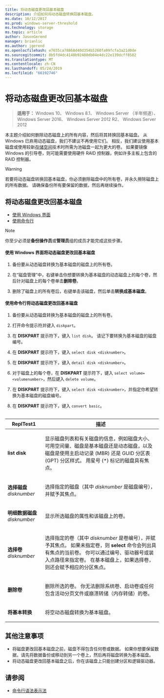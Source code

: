 ```yaml
---
title: 将动态磁盘更改回基本磁盘
description: 介绍如何将动态磁盘转换回基本磁盘。
ms.date: 10/12/2017
ms.prod: windows-server-threshold
ms.technology: storage
ms.topic: article
author: JasonGerend
manager: brianlic
ms.author: jgerend
ms.openlocfilehash: e7655ca78868d40d354b5260fa99fcfa3a21d0de
ms.sourcegitcommit: 0b5fd4dc4148b92480db04e4dc22e139dcff8582
ms.translationtype: MT
ms.contentlocale: zh-CN
ms.lasthandoff: 05/24/2019
ms.locfileid: "66192746"
---
```

# <a name="change-a-dynamic-disk-back-to-a-basic-disk"></a>将动态磁盘更改回基本磁盘

> **适用于：** Windows 10、 Windows 8.1、 Windows Server （半年频道）、 Windows Server 2016、 Windows Server 2012 R2、 Windows Server 2012

本主题介绍如何删除动态磁盘上的所有内容，然后将其转换回基本磁盘。 从 Windows 已弃用动态磁盘，我们不建议不再使用它们。 相反，我们建议使用基本磁盘或使用较新[存储空间](https://support.microsoft.com/help/12438/windows-10-storage-spaces)技术时所需为池磁盘一起为更大的卷。 如果要镜像 Windows 的引导卷，则可能需要使用硬件 RAID 控制器，例如许多主板上包含的 RAID 控制器。

> [!WARNING]
> 若要将动态磁盘转换回基本磁盘，你必须删除磁盘中的所有卷，并永久擦除磁盘上的所有数据。 请确保备份所有要保留的数据，然后再继续操作。

## <a name="changing-a-dynamic-disk-back-to-a-basic-disk"></a>将动态磁盘更改回基本磁盘

-   [使用 Windows 界面](#to-change-a-dynamic-disk-back-to-a-basic-disk-using-the-windows-interface)
-   [使用命令行](#to-change-a-dynamic-disk-back-to-a-basic-disk-using-a-command-line)

> [!NOTE]
> 你至少必须是**备份操作员**或**管理员**组的成员才能完成这些步骤。

#### <a name="to-change-a-dynamic-disk-back-to-a-basic-disk-using-the-windows-interface"></a>使用 Windows 界面将动态磁盘更改回基本磁盘

1.  备份要从动态磁盘转换为基本磁盘的磁盘上的所有卷。

2.  在“磁盘管理”中，右键单击你想要转换为基本磁盘的动态磁盘上的每个卷，然后针对磁盘上的每个卷单击**删除卷**。

3.  删除了磁盘上的所有卷后，右键单击该磁盘，然后单击**转换成基本磁盘**。

#### <a name="to-change-a-dynamic-disk-back-to-a-basic-disk-using-a-command-line"></a>使用命令行将动态磁盘更改回基本磁盘

1.  备份要从动态磁盘转换为基本磁盘的磁盘上的所有卷。

2.  打开命令提示符并键入 `diskpart`。

3.  在 **DISKPART** 提示符下，键入 `list disk`。 请记下要转换为基本磁盘的磁盘编号。

4.  在 **DISKPART** 提示符下，键入 `select disk <disknumber>`。

5.  在 **DISKPART** 提示符下，键入 `detail disk <disknumber>`。

6.  对于磁盘上的每个卷，在 **DISKPART** 提示符下，键入 `select volume= <volumenumber>`，然后键入 `delete volume`。

7.  在 **DISKPART** 提示符下，键入 `select disk <disknumber>`，并指定你希望转换为基本磁盘的磁盘编号。

8.  在 **DISKPART** 提示符下，键入 `convert basic`。
 
<br /> <br />

| ReplTest1  | 描述 |
| --- |---|
| <p>**list disk**</p>                         | <p>显示磁盘列表和有关磁盘的信息，例如磁盘大小、可用空间量、磁盘是基本磁盘还是动态磁盘，以及磁盘是使用主启动记录 (MBR) 还是 GUID 分区表 (GPT) 分区样式。 用星号 (*) 标记的磁盘具有焦点。</p> |
| <p>**选择磁盘** <em>disknumber</em></p>   | <p>选择指定的磁盘（其中 <em>disknumber</em> 是磁盘编号），并赋予其焦点。</p>  |
| <p>**明细数据磁盘** <em>disknumber</em></p>   | <p>显示所选磁盘的属性和该磁盘上的卷。</p>  |
| <p>**选择卷** <em>disknumber</em></p> | <p>选择指定的卷（其中 <em>disknumber</em> 是卷编号），并赋予其焦点。 如果未指定卷，则 **select** 命令会列出具有焦点的当前卷。 你可以通过编号、驱动器号或装入点路径来指定卷。 在基本磁盘上，如果选择卷，则还会赋予相应的分区焦点。</p> |
| <p>**删除卷**</p>                     | <p>删除所选的卷。 你无法删除系统卷、启动卷或任何包含活动分页文件或崩溃转储（内存转储）的卷。</p> |
| <p>**将基本转换**</p> | <p>将空动态磁盘转换为基本磁盘。</p>  |

## <a name="additional-considerations"></a>其他注意事项

-   将磁盘更改回基本磁盘之前，磁盘不得包含任何卷或数据。 如果你想要保留数据，请先将数据备份或移动到另一个卷上，然后再将磁盘转换为基本磁盘。
-   将动态磁盘更改回基本磁盘之后，你在该磁盘上只能创建分区和逻辑驱动器。

## <a name="see-also"></a>请参阅

-   [命令行语法表示法](https://technet.microsoft.com/library/cc742449(v=ws.11).aspx)


